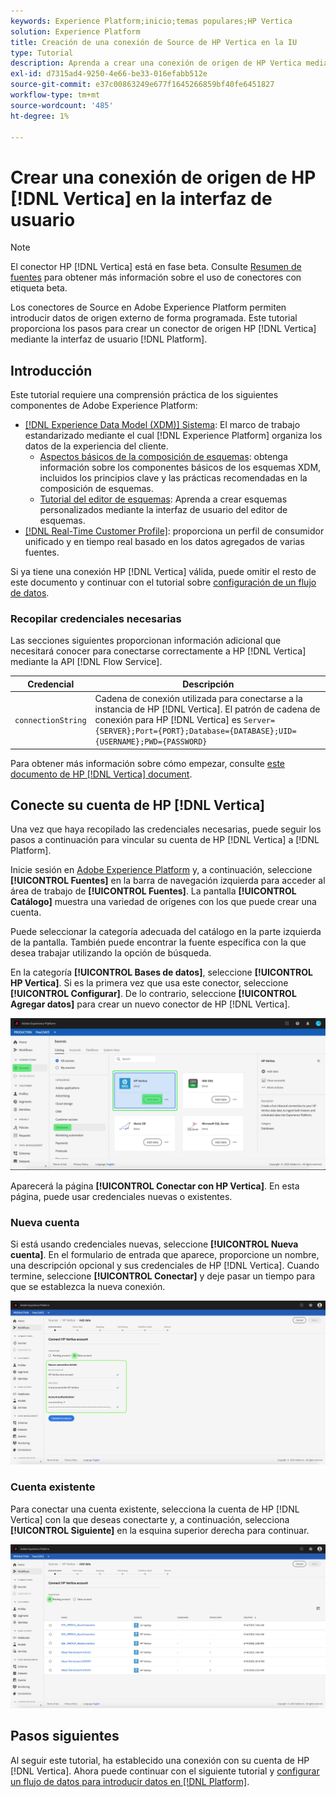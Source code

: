```yaml
---
keywords: Experience Platform;inicio;temas populares;HP Vertica
solution: Experience Platform
title: Creación de una conexión de Source de HP Vertica en la IU
type: Tutorial
description: Aprenda a crear una conexión de origen de HP Vertica mediante la interfaz de usuario de Adobe Experience Platform.
exl-id: d7315ad4-9250-4e66-be33-016efabb512e
source-git-commit: e37c00863249e677f1645266859bf40fe6451827
workflow-type: tm+mt
source-wordcount: '485'
ht-degree: 1%

---
```


# Crear una conexión de origen de HP [!DNL Vertica] en la interfaz de usuario

>[!NOTE]
>
> El conector HP [!DNL Vertica] está en fase beta. Consulte [Resumen de fuentes](../../../../home.md#terms-and-conditions) para obtener más información sobre el uso de conectores con etiqueta beta.

Los conectores de Source en Adobe Experience Platform permiten introducir datos de origen externo de forma programada. Este tutorial proporciona los pasos para crear un conector de origen HP [!DNL Vertica] mediante la interfaz de usuario [!DNL Platform].

## Introducción

Este tutorial requiere una comprensión práctica de los siguientes componentes de Adobe Experience Platform:

* [[!DNL Experience Data Model (XDM)] Sistema](../../../../../xdm/home.md): El marco de trabajo estandarizado mediante el cual [!DNL Experience Platform] organiza los datos de la experiencia del cliente.
   * [Aspectos básicos de la composición de esquemas](../../../../../xdm/schema/composition.md): obtenga información sobre los componentes básicos de los esquemas XDM, incluidos los principios clave y las prácticas recomendadas en la composición de esquemas.
   * [Tutorial del editor de esquemas](../../../../../xdm/tutorials/create-schema-ui.md): Aprenda a crear esquemas personalizados mediante la interfaz de usuario del editor de esquemas.
* [[!DNL Real-Time Customer Profile]](../../../../../profile/home.md): proporciona un perfil de consumidor unificado y en tiempo real basado en los datos agregados de varias fuentes.

Si ya tiene una conexión HP [!DNL Vertica] válida, puede omitir el resto de este documento y continuar con el tutorial sobre [configuración de un flujo de datos](../../dataflow/databases.md).

### Recopilar credenciales necesarias

Las secciones siguientes proporcionan información adicional que necesitará conocer para conectarse correctamente a HP [!DNL Vertica] mediante la API [!DNL Flow Service].

| Credencial | Descripción |
| ---------- | ----------- |
| `connectionString` | Cadena de conexión utilizada para conectarse a la instancia de HP [!DNL Vertica]. El patrón de cadena de conexión para HP [!DNL Vertica] es `Server={SERVER};Port={PORT};Database={DATABASE};UID={USERNAME};PWD={PASSWORD}` |

Para obtener más información sobre cómo empezar, consulte [este documento de HP [!DNL Vertica] document](https://www.vertica.com/docs/9.2.x/HTML/Content/Authoring/ConnectingToVertica/ClientJDBC/CreatingAndConfiguringAConnection.htm).

## Conecte su cuenta de HP [!DNL Vertica]

Una vez que haya recopilado las credenciales necesarias, puede seguir los pasos a continuación para vincular su cuenta de HP [!DNL Vertica] a [!DNL Platform].

Inicie sesión en [Adobe Experience Platform](https://platform.adobe.com) y, a continuación, seleccione **[!UICONTROL Fuentes]** en la barra de navegación izquierda para acceder al área de trabajo de **[!UICONTROL Fuentes]**. La pantalla **[!UICONTROL Catálogo]** muestra una variedad de orígenes con los que puede crear una cuenta.

Puede seleccionar la categoría adecuada del catálogo en la parte izquierda de la pantalla. También puede encontrar la fuente específica con la que desea trabajar utilizando la opción de búsqueda.

En la categoría **[!UICONTROL Bases de datos]**, seleccione **[!UICONTROL HP Vertica]**. Si es la primera vez que usa este conector, seleccione **[!UICONTROL Configurar]**. De lo contrario, seleccione **[!UICONTROL Agregar datos]** para crear un nuevo conector de HP [!DNL Vertica].

![catálogo](../../../../images/tutorials/create/hp-vertica/catalog.png)

Aparecerá la página **[!UICONTROL Conectar con HP Vertica]**. En esta página, puede usar credenciales nuevas o existentes.

### Nueva cuenta

Si está usando credenciales nuevas, seleccione **[!UICONTROL Nueva cuenta]**. En el formulario de entrada que aparece, proporcione un nombre, una descripción opcional y sus credenciales de HP [!DNL Vertica]. Cuando termine, seleccione **[!UICONTROL Conectar]** y deje pasar un tiempo para que se establezca la nueva conexión.

![conectar](../../../../images/tutorials/create/hp-vertica/new.png)

### Cuenta existente

Para conectar una cuenta existente, selecciona la cuenta de HP [!DNL Vertica] con la que deseas conectarte y, a continuación, selecciona **[!UICONTROL Siguiente]** en la esquina superior derecha para continuar.

![existente](../../../../images/tutorials/create/hp-vertica/existing.png)

## Pasos siguientes

Al seguir este tutorial, ha establecido una conexión con su cuenta de HP [!DNL Vertica]. Ahora puede continuar con el siguiente tutorial y [configurar un flujo de datos para introducir datos en [!DNL Platform]](../../dataflow/databases.md).
